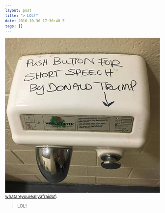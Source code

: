 ```yaml
---
layout: post
title: "> LOL!"
date: 2016-10-30 17:30:40 Z
tags: []
---
```

![](/media/2016/10/152515749686.jpg)
[whatareyoureallyafraidof](http://whatareyoureallyafraidof.tumblr.com/post/151313790705):

> LOL!
